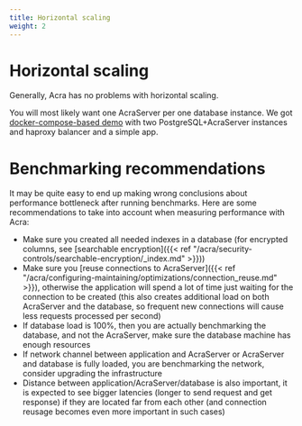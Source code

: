 ```yaml
---
title: Horizontal scaling
weight: 2
---
```


# Horizontal scaling

Generally, Acra has no problems with horizontal scaling.

You will most likely want one AcraServer per one database instance.
We got [docker-compose-based demo](https://github.com/cossacklabs/acra-balancer-demo#stand--docker-composehaproxy-acra-pgsql_zonemodeyml)
with two PostgreSQL+AcraServer instances and haproxy balancer and a simple app.

# Benchmarking recommendations

It may be quite easy to end up making wrong conclusions about performance bottleneck after running benchmarks.
Here are some recommendations to take into account when measuring performance with Acra:

* Make sure you created all needed indexes in a database
  (for encrypted columns, see [searchable encryption]({{< ref "/acra/security-controls/searchable-encryption/_index.md" >}}))
* Make sure you [reuse connections to AcraServer]({{< ref "/acra/configuring-maintaining/optimizations/connection_reuse.md" >}}),
  otherwise the application will spend a lot of time just waiting for the connection to be created
  (this also creates additional load on both AcraServer and the database,
  so frequent new connections will cause less requests processed per second)
* If database load is 100%, then you are actually benchmarking the database, and not the AcraServer,
  make sure the database machine has enough resources
* If network channel between application and AcraServer or AcraServer and database is fully loaded,
  you are benchmarking the network, consider upgrading the infrastructure
* Distance between application/AcraServer/database is also important,
  it is expected to see bigger latencies (longer to send request and get response)
  if they are located far from each other (and connection reusage becomes even more important in such cases)
